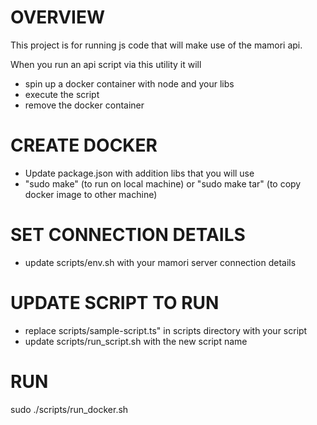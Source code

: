 # OVERVIEW

This project is for running js code that will make use of the mamori api.

When you run an api script via this utility it will 
- spin up a docker container with node and your libs
- execute the script
- remove the docker container




# CREATE DOCKER
- Update package.json with addition libs that you will use
- "sudo make" (to run on local machine) or "sudo make tar" (to copy docker image to other machine)

# SET CONNECTION DETAILS
- update scripts/env.sh with your mamori server connection details

# UPDATE SCRIPT TO RUN
- replace scripts/sample-script.ts" in scripts directory with your script
- update scripts/run_script.sh with the new script name

# RUN

sudo ./scripts/run_docker.sh


